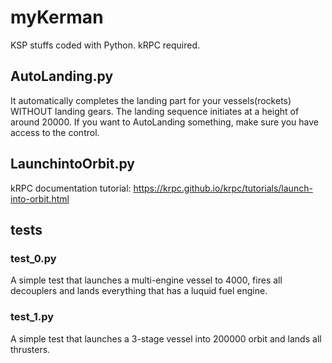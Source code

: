 # myKerman

KSP stuffs coded with Python. kRPC required.

## AutoLanding.py
It automatically completes the landing part for your vessels(rockets) WITHOUT landing gears. The landing sequence initiates at a height of around 20000.
If you want to AutoLanding something, make sure you have access to the control.

## LaunchintoOrbit.py
kRPC documentation tutorial: https://krpc.github.io/krpc/tutorials/launch-into-orbit.html

## tests
### test_0.py
A simple test that launches a multi-engine vessel to 4000, fires all decouplers and lands everything that has a luquid fuel engine.

### test_1.py
A simple test that launches a 3-stage vessel into 200000 orbit and lands all thrusters.
